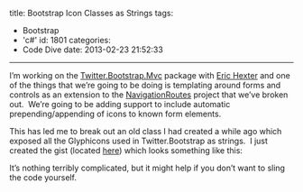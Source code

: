 title: Bootstrap Icon Classes as Strings
tags:
  - Bootstrap
  - 'c#'
id: 1801
categories:
  - Code Dive
date: 2013-02-23 21:52:33
---

I’m working on the [Twitter.Bootstrap.Mvc](https://github.com/erichexter/twitter.bootstrap.mvc) package with [Eric Hexter](https://twitter.com/ehexter) and one of the things that we’re going to be doing is templating around forms and controls as an extension to the [NavigationRoutes](https://github.com/erichexter/NavigationRoutes) project that we’ve broken out.&nbsp; We’re going to be adding support to include automatic prepending/appending of icons to known form elements. 

This has led me to break out an old class I had created a while ago which exposed all the Glyphicons used in Twitter.Bootstrap as strings.&nbsp; I just created the gist (located [here](https://gist.github.com/MisterJames/5021502)) which looks something like this:
<script src="https://gist.github.com/MisterJames/5021502.js"></script> 

It’s nothing terribly complicated, but it might help if you don’t want to sling the code yourself.
